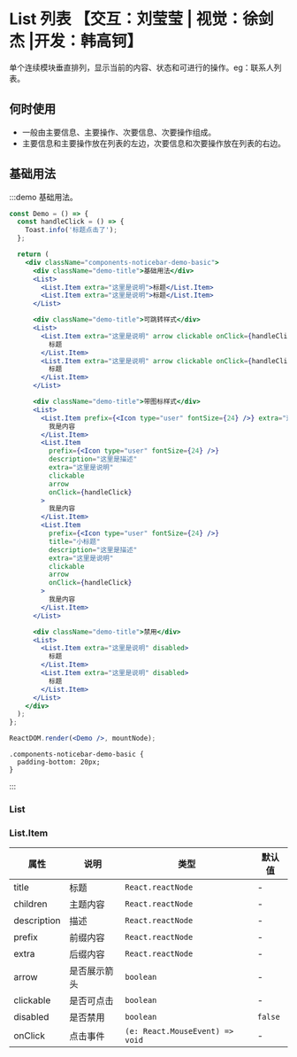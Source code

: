 # List 列表 【交互：刘莹莹 | 视觉：徐剑杰 |开发：韩高钶】

单个连续模块垂直排列，显示当前的内容、状态和可进行的操作。eg：联系人列表。

## 何时使用

- 一般由主要信息、主要操作、次要信息、次要操作组成。
- 主要信息和主要操作放在列表的左边，次要信息和次要操作放在列表的右边。

## 基础用法

:::demo 基础用法。

```jsx
const Demo = () => {
  const handleClick = () => {
    Toast.info('标题点击了');
  };

  return (
    <div className="components-noticebar-demo-basic">
      <div className="demo-title">基础用法</div>
      <List>
        <List.Item extra="这里是说明">标题</List.Item>
        <List.Item extra="这里是说明">标题</List.Item>
      </List>

      <div className="demo-title">可跳转样式</div>
      <List>
        <List.Item extra="这里是说明" arrow clickable onClick={handleClick}>
          标题
        </List.Item>
        <List.Item extra="这里是说明" arrow clickable onClick={handleClick}>
          标题
        </List.Item>
      </List>

      <div className="demo-title">带图标样式</div>
      <List>
        <List.Item prefix={<Icon type="user" fontSize={24} />} extra="这里是说明" clickable arrow onClick={handleClick}>
          我是内容
        </List.Item>
        <List.Item
          prefix={<Icon type="user" fontSize={24} />}
          description="这里是描述"
          extra="这里是说明"
          clickable
          arrow
          onClick={handleClick}
        >
          我是内容
        </List.Item>
        <List.Item
          prefix={<Icon type="user" fontSize={24} />}
          title="小标题"
          description="这里是描述"
          extra="这里是说明"
          clickable
          arrow
          onClick={handleClick}
        >
          我是内容
        </List.Item>
      </List>

      <div className="demo-title">禁用</div>
      <List>
        <List.Item extra="这里是说明" disabled>
          标题
        </List.Item>
        <List.Item extra="这里是说明" disabled>
          标题
        </List.Item>
      </List>
    </div>
  );
};

ReactDOM.render(<Demo />, mountNode);
```

```less
.components-noticebar-demo-basic {
  padding-bottom: 20px;
}
```

:::

### List

### List.Item

| 属性        | 说明         | 类型                            | 默认值  |
| ----------- | ------------ | ------------------------------- | ------- |
| title       | 标题         | `React.reactNode`               | -       |
| children    | 主题内容     | `React.reactNode`               | -       |
| description | 描述         | `React.reactNode`               | -       |
| prefix      | 前缀内容     | `React.reactNode`               | -       |
| extra       | 后缀内容     | `React.reactNode`               | -       |
| arrow       | 是否展示箭头 | `boolean`                       | -       |
| clickable   | 是否可点击   | `boolean`                       | -       |
| disabled    | 是否禁用     | `boolean`                       | `false` |
| onClick     | 点击事件     | `(e: React.MouseEvent) => void` | -       |
